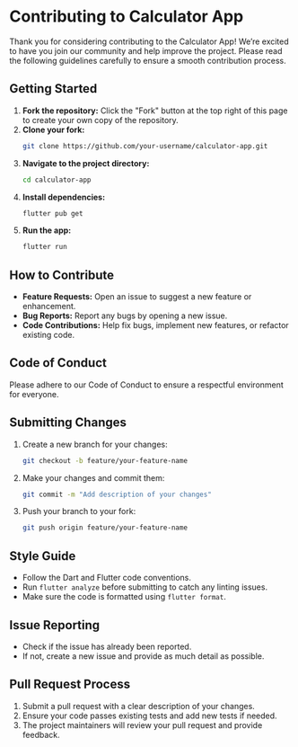 # Contributing to Calculator App

Thank you for considering contributing to the Calculator App! We’re excited to have you join our community and help improve the project. Please read the following guidelines carefully to ensure a smooth contribution process.


## Getting Started

1. **Fork the repository:** Click the "Fork" button at the top right of this page to create your own copy of the repository.
2. **Clone your fork:**
   ```bash
   git clone https://github.com/your-username/calculator-app.git
   ```
3. **Navigate to the project directory:**
   ```bash
   cd calculator-app
   ```
4. **Install dependencies:**
   ```bash
   flutter pub get
   ```
5. **Run the app:**
   ```bash
   flutter run
   ```

## How to Contribute

- **Feature Requests:** Open an issue to suggest a new feature or enhancement.
- **Bug Reports:** Report any bugs by opening a new issue.
- **Code Contributions:** Help fix bugs, implement new features, or refactor existing code.

## Code of Conduct

Please adhere to our Code of Conduct to ensure a respectful environment for everyone.

## Submitting Changes

1. Create a new branch for your changes:
   ```bash
   git checkout -b feature/your-feature-name
   ```
2. Make your changes and commit them:
   ```bash
   git commit -m "Add description of your changes"
   ```
3. Push your branch to your fork:
   ```bash
   git push origin feature/your-feature-name
   ```

## Style Guide

- Follow the Dart and Flutter code conventions.
- Run `flutter analyze` before submitting to catch any linting issues.
- Make sure the code is formatted using `flutter format`.

## Issue Reporting

- Check if the issue has already been reported.
- If not, create a new issue and provide as much detail as possible.

## Pull Request Process

1. Submit a pull request with a clear description of your changes.
2. Ensure your code passes existing tests and add new tests if needed.
3. The project maintainers will review your pull request and provide feedback.
